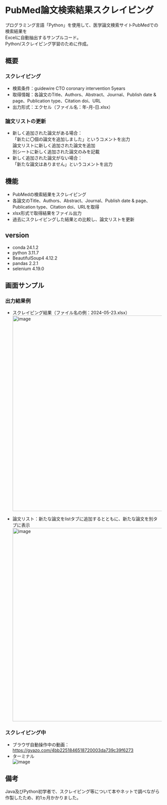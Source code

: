 # PubMed論文検索結果スクレイピング
プログラミング言語「Python」を使用して、医学論文検索サイトPubMedでの検索結果を  
Excelに自動抽出するサンプルコード。  
Python/スクレイピング学習のために作成。

## 概要
### スクレイピング
- 検索条件：guidewire CTO coronary intervention 5years
- 取得情報：各論文のTitle、Authors、Abstract、Journal、Publish date & page、Publication type、Citation doi、URL 
- 出力形式：エクセル（ファイル名：年-月-日.xlsx）

### 論文リストの更新
- 新しく追加された論文がある場合：  
  「新たに〇個の論文を追加しました」というコメントを出力  
  論文リストに新しく追加された論文を追加  
  別シートに新しく追加された論文のみを記載   
- 新しく追加された論文がない場合：  
  「新たな論文はありません」というコメントを出力  

## 機能
- PubMedの検索結果をスクレイピング
- 各論文のTitle、Authors、Abstract、Journal、Publish date & page、Publication type、Citation doi、URLを取得
- xlsx形式で取得結果をファイル出力
- 過去にスクレイピングした結果との比較し、論文リストを更新

## version
- conda 24.1.2
- python 3.11.7
- BeautifulSoup4 4.12.2 
- pandas 2.2.1
- selenium 4.19.0

## 画面サンプル
### 出力結果例
- スクレイピング結果（ファイル名の例：2024-05-23.xlsx）
  <img width="627" alt="image" src="https://github.com/hurmana/PubMed-scraping/assets/170585900/3f5d4944-9278-4b8b-8d4e-c01be87e8e18">

- 論文リスト：新たな論文をlistタブに追加するとともに、新たな論文を別タブに表示
  <img width="620" alt="image" src="https://github.com/hurmana/PubMed-scraping/assets/170585900/16ecdbc9-29c5-4c15-9e44-045ad908ad6b">


### スクレイピング中
- ブラウザ自動操作中の動画：https://gyazo.com/4bb2251846518720003da739c39f6273
- ターミナル  
  ![image](https://github.com/hurmana/PubMed-scraping/assets/170585900/d5452379-d145-4f64-bd2b-3e22504b841c)

## 備考
Java及びPython初学者で、スクレイピング等について本やネットで調べながら作製したため、約1ヵ月かかりました。

